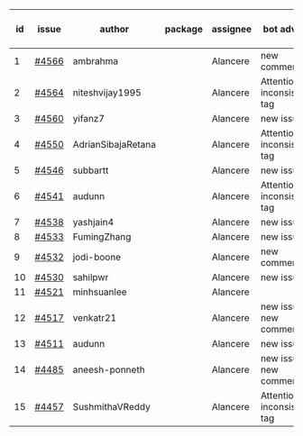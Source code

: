 | id | issue | author | package | assignee | bot advice | created date of issue | target release date | date from target |
| ------ | ------ | ------ | ------ | ------ | ------ | ------ | ------ | :-----: |
| 1 | [#4566](https://github.com/Azure/sdk-release-request/issues/4566) | ambrahma |  | Alancere | new comment. | 09-25 | 10-27 |  |
| 2 | [#4564](https://github.com/Azure/sdk-release-request/issues/4564) | niteshvijay1995 |  | Alancere | Attention to inconsistent tag | 09-25 | 10-27 |  |
| 3 | [#4560](https://github.com/Azure/sdk-release-request/issues/4560) | yifanz7 |  | Alancere | new issue. | 09-25 | 10-27 |  |
| 4 | [#4550](https://github.com/Azure/sdk-release-request/issues/4550) | AdrianSibajaRetana |  | Alancere | Attention to inconsistent tag | 09-22 | 10-27 |  |
| 5 | [#4546](https://github.com/Azure/sdk-release-request/issues/4546) | subbartt |  | Alancere | new issue. | 09-22 | 10-27 |  |
| 6 | [#4541](https://github.com/Azure/sdk-release-request/issues/4541) | audunn |  | Alancere | Attention to inconsistent tag | 09-21 | 10-27 |  |
| 7 | [#4538](https://github.com/Azure/sdk-release-request/issues/4538) | yashjain4 |  | Alancere | new issue. | 09-21 | 10-27 |  |
| 8 | [#4533](https://github.com/Azure/sdk-release-request/issues/4533) | FumingZhang |  | Alancere | new issue. | 09-21 | 10-27 |  |
| 9 | [#4532](https://github.com/Azure/sdk-release-request/issues/4532) | jodi-boone |  | Alancere | new comment. | 09-20 | 10-27 |  |
| 10 | [#4530](https://github.com/Azure/sdk-release-request/issues/4530) | sahilpwr |  | Alancere | new issue. | 09-20 | 10-27 |  |
| 11 | [#4521](https://github.com/Azure/sdk-release-request/issues/4521) | minhsuanlee |  | Alancere |  | 09-13 | 10-27 |  |
| 12 | [#4517](https://github.com/Azure/sdk-release-request/issues/4517) | venkatr21 |  | Alancere | new issue. new comment. | 09-13 | 10-27 |  |
| 13 | [#4511](https://github.com/Azure/sdk-release-request/issues/4511) | audunn |  | Alancere | new issue. | 09-08 | 10-27 |  |
| 14 | [#4485](https://github.com/Azure/sdk-release-request/issues/4485) | aneesh-ponneth |  | Alancere | new issue. new comment. | 08-31 | 09-22 |  |
| 15 | [#4457](https://github.com/Azure/sdk-release-request/issues/4457) | SushmithaVReddy |  | Alancere | Attention to inconsistent tag | 08-23 | 09-22 |  |
